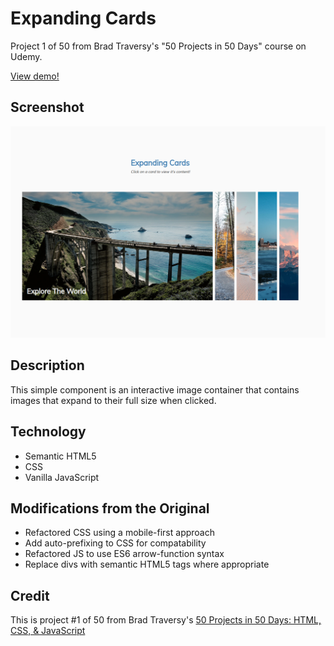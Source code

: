 # Expanding Cards

Project 1 of 50 from Brad Traversy's "50 Projects in 50 Days" course on Udemy.

[View demo!](https://mdillemuth.github.io/expanding-cards/)

## Screenshot

![screenshot](screenshot.png)

## Description

This simple component is an interactive image container that contains images that expand to their full size when clicked.

## Technology

- Semantic HTML5
- CSS
- Vanilla JavaScript

## Modifications from the Original

- Refactored CSS using a mobile-first approach
- Add auto-prefixing to CSS for compatability
- Refactored JS to use ES6 arrow-function syntax
- Replace divs with semantic HTML5 tags where appropriate

## Credit

This is project #1 of 50 from Brad Traversy's [50 Projects in 50 Days: HTML, CSS, & JavaScript](https://www.udemy.com/course/50-projects-50-days/)

